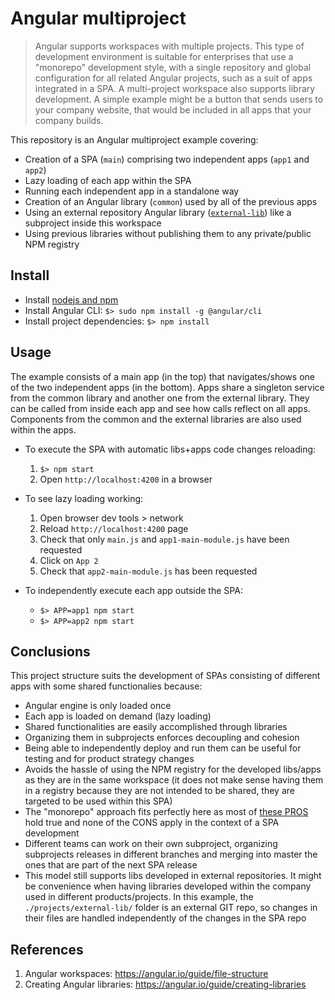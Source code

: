 # Angular multiproject

> Angular supports workspaces with multiple projects. This type of development environment is suitable for enterprises that use a "monorepo" development style, with a single repository and global configuration for all related Angular projects, such as a suit of apps integrated in a SPA. A multi-project workspace also supports library development. A simple example might be a button that sends users to your company website, that would be included in all apps that your company builds.

This repository is an Angular multiproject example covering:

* Creation of a SPA (`main`) comprising two independent apps (`app1` and `app2`)
* Lazy loading of each app within the SPA
* Running each independent app in a standalone way
* Creation of an Angular library (`common`) used by all of the previous apps
* Using an external repository Angular library ([`external-lib`](https://github.com/apl-tid/angular-external-lib)) like a subproject inside this workspace
* Using previous libraries without publishing them to any private/public NPM registry

## Install

* Install [nodejs and npm](https://github.com/tj/n#installation)
* Install Angular CLI: `$> sudo npm install -g @angular/cli`
* Install project dependencies: `$> npm install`

## Usage

The example consists of a main app (in the top) that navigates/shows one of the two independent apps (in the bottom). Apps share a singleton service from the common library and another one from the external library. They can be called from inside each app and see how calls reflect on all apps. Components from the common and the external libraries are also used within the apps.

* To execute the SPA with automatic libs+apps code changes reloading:
  1. `$> npm start`
  1. Open `http://localhost:4200` in a browser

* To see lazy loading working:
  1. Open browser dev tools > network
  1. Reload `http://localhost:4200` page
  1. Check that only `main.js` and `app1-main-module.js` have been requested
  1. Click on `App 2`
  1. Check that `app2-main-module.js` has been requested

* To independently execute each app outside the SPA:
  * `$> APP=app1 npm start`
  * `$> APP=app2 npm start`

## Conclusions

This project structure suits the development of SPAs consisting of different apps with some shared functionalies because: 

* Angular engine is only loaded once
* Each app is loaded on demand (lazy loading)
* Shared functionalities are easily accomplished through libraries
* Organizing them in subprojects enforces decoupling and cohesion
* Being able to independently deploy and run them can be useful for testing and for product strategy changes
* Avoids the hassle of using the NPM registry for the developed libs/apps as they are in the same workspace (it does not make sense having them in a registry because they are not intended to be shared, they are targeted to be used within this SPA)
* The "monorepo" approach fits perfectly here as most of [these PROS](https://github.com/babel/babel/blob/master/doc/design/monorepo.md) hold true and none of the CONS apply in the context of a SPA development
* Different teams can work on their own subproject, organizing subprojects releases in different branches and merging into master the ones that are part of the next SPA release
* This model still supports libs developed in external repositories. It might be convenience when having libraries developed within the company used in different products/projects. In this example, the `./projects/external-lib/` folder is an external GIT repo, so changes in their files are handled independently of the changes in the SPA repo

## References

1. Angular workspaces: https://angular.io/guide/file-structure
1. Creating Angular libraries: https://angular.io/guide/creating-libraries
